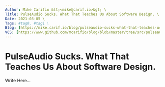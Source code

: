 ```yaml
---
Author: Mike Carifio &lt;<mike@carif.io>&gt; \
Title: PulseAudio Sucks. What That Teaches Us About Software Design. \
Date: 2021-03-05 \
Tags: #tag0, #tag1 \ 
Blog: [https://mike.carif.io/blog/pulseaudio-sucks-what-that-teaches-us-about-software-design.html](https://mike.carif.io/blog/pulseaudio-sucks-what-that-teaches-us-about-software-design.html) \
VCS: [https://www.github.com/mcarifio/blog/blob/master/tree/src/pulseaudio-sucks-what-that-teaches-us-about-software-design.md](https://www.github.com/mcarifio/blog/blob/master/src/pulseaudio-sucks-what-that-teaches-us-about-software-design.md)
---
```


# PulseAudio Sucks. What That Teaches Us About Software Design.

Write Here...

<!-- @publish: git commit -am "PulseAudio Sucks. What That Teaches Us About Software Design." && git push -->
